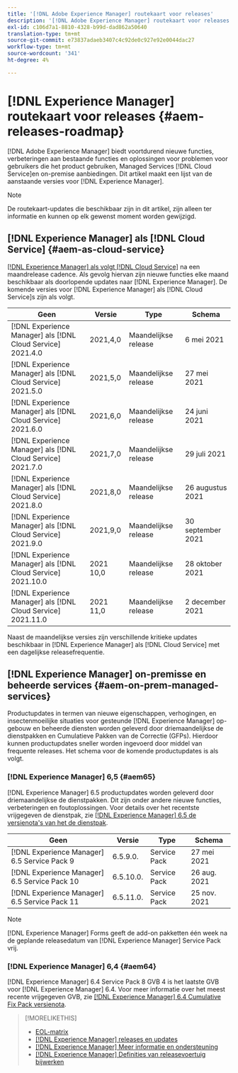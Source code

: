 ```yaml
---
title: '[!DNL Adobe Experience Manager] routekaart voor releases'
description: '[!DNL Adobe Experience Manager] routekaart voor releases'
exl-id: c106d7a1-8810-4328-b99d-dad862a50640
translation-type: tm+mt
source-git-commit: e73837adaeb3407c4c92de0c927e92e0044dac27
workflow-type: tm+mt
source-wordcount: '341'
ht-degree: 4%

---
```


# [!DNL Experience Manager] routekaart voor releases  {#aem-releases-roadmap}

[!DNL Adobe Experience Manager] biedt voortdurend nieuwe functies, verbeteringen aan bestaande functies en oplossingen voor problemen voor gebruikers die het product gebruiken, Managed Services  [!DNL Cloud Service]en on-premise aanbiedingen. Dit artikel maakt een lijst van de aanstaande versies voor [!DNL Experience Manager].

>[!NOTE]
>
>De routekaart-updates die beschikbaar zijn in dit artikel, zijn alleen ter informatie en kunnen op elk gewenst moment worden gewijzigd.

## [!DNL Experience Manager] als  [!DNL Cloud Service] {#aem-as-cloud-service}

[[!DNL Experience Manager] als volgt  [!DNL Cloud Service]](https://experienceleague.adobe.com/docs/experience-manager-cloud-service/release-notes/home.html) na een maandrelease cadence. Als gevolg hiervan zijn nieuwe functies elke maand beschikbaar als doorlopende updates naar [!DNL Experience Manager]. De komende versies voor [!DNL Experience Manager] als [!DNL Cloud Service]s zijn als volgt.

| Geen | Versie | Type | Schema |
|---|---|---|---|
| [!DNL Experience Manager] als  [!DNL Cloud Service] 2021.4.0 | 2021,4,0 | Maandelijkse release | 6 mei 2021 |
| [!DNL Experience Manager] als  [!DNL Cloud Service] 2021.5.0 | 2021,5,0 | Maandelijkse release | 27 mei 2021 |
| [!DNL Experience Manager] als  [!DNL Cloud Service] 2021.6.0 | 2021,6,0 | Maandelijkse release | 24 juni 2021 |
| [!DNL Experience Manager] als  [!DNL Cloud Service] 2021.7.0 | 2021,7,0 | Maandelijkse release | 29 juli 2021 |
| [!DNL Experience Manager] als  [!DNL Cloud Service] 2021.8.0 | 2021,8,0 | Maandelijkse release | 26 augustus 2021 |
| [!DNL Experience Manager] als  [!DNL Cloud Service] 2021.9.0 | 2021,9,0 | Maandelijkse release | 30 september 2021 |
| [!DNL Experience Manager] als  [!DNL Cloud Service] 2021.10.0 | 2021 10,0 | Maandelijkse release | 28 oktober 2021 |
| [!DNL Experience Manager] als  [!DNL Cloud Service] 2021.11.0 | 2021 11,0 | Maandelijkse release | 2 december 2021 |

Naast de maandelijkse versies zijn verschillende kritieke updates beschikbaar in [!DNL Experience Manager] als [!DNL Cloud Service] met een dagelijkse releasefrequentie.

## [!DNL Experience Manager] on-premisse en beheerde services  {#aem-on-prem-managed-services}

Productupdates in termen van nieuwe eigenschappen, verhogingen, en insectenmoeilijke situaties voor gesteunde [!DNL Experience Manager] op-gebouw en beheerde diensten worden geleverd door driemaandelijkse de dienstpakken en Cumulatieve Pakken van de Correctie (GFPs). Hierdoor kunnen productupdates sneller worden ingevoerd door middel van frequente releases. Het schema voor de komende productupdates is als volgt.

### [!DNL Experience Manager] 6,5  {#aem65}

[!DNL Experience Manager] 6.5 productupdates worden geleverd door driemaandelijkse de dienstpakken. Dit zijn onder andere nieuwe functies, verbeteringen en foutoplossingen. Voor details over het recentste vrijgegeven de dienstpak, zie [[!DNL Experience Manager] 6.5 de versienota&#39;s van het de dienstpak](https://experienceleague.adobe.com/docs/experience-manager-65/release-notes/service-pack/sp-release-notes.html).

| Geen | Versie | Type | Schema |
|---|---|---|---|
| [!DNL Experience Manager] 6.5 Service Pack 9 | 6.5.9.0. | Service Pack | 27 mei 2021 |
| [!DNL Experience Manager] 6.5 Service Pack 10 | 6.5.10.0. | Service Pack | 26 aug. 2021 |
| [!DNL Experience Manager] 6.5 Service Pack 11 | 6.5.11.0. | Service Pack | 25 nov. 2021 |

>[!NOTE]
>
>[!DNL Experience Manager] Forms geeft de add-on pakketten één week na de geplande releasedatum van  [!DNL Experience Manager] Service Pack vrij.

### [!DNL Experience Manager] 6,4  {#aem64}

[!DNL Experience Manager] 6.4 Service Pack 8 GVB 4 is het laatste GVB voor  [!DNL Experience Manager] 6.4. Voor meer informatie over het meest recente vrijgegeven GVB, zie  [[!DNL Experience Manager] 6.4 Cumulative Fix Pack versienota](https://experienceleague.adobe.com/docs/experience-manager-64/release-notes/cfp-release-notes.html).

>[!MORELIKETHIS]
>
>* [EOL-matrix](https://helpx.adobe.com/support/programs/eol-matrix.html)
>* [[!DNL Experience Manager] releases en updates](https://helpx.adobe.com/experience-manager/aem-releases-updates.html)
>* [[!DNL Experience Manager] Meer informatie en ondersteuning](https://helpx.adobe.com/support/experience-manager.html)
>* [[!DNL Experience Manager] Definities van releasevoertuig bijwerken](/help/update-release-vehicle-definitions.md)

